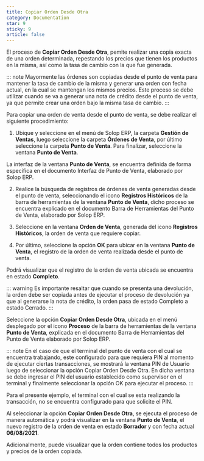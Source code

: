 ```yaml
---
title: Copiar Orden Desde Otra
category: Documentation
star: 9
sticky: 9
article: false
---
```


El proceso de **Copiar Orden Desde Otra**, pemite realizar una copia exacta de una orden determinada, repestando los precios que tienen los productos en la misma, así como la tasa de cambio con la que fue generada.

::: note
Mayormente las órdenes son copiadas desde el punto de venta para mantener la tasa de cambio de la misma y generar una orden con fecha actual, en la cual se mantengan los mismos precios. Este proceso se debe utilizar cuando se va a generar una nota de crédito desde el punto de venta, ya que permite crear una orden bajo la misma tasa de cambio.
:::

Para copiar una orden de venta desde el punto de venta, se debe realizar el siguiente procedimiento:

1. Ubique y seleccione en el menú de Solop ERP, la carpeta **Gestión de Ventas**, luego seleccione la carpeta **Órdenes de Venta**, por último seleccione la carpeta **Punto de Venta**. Para finalizar, seleccione la ventana **Punto de Venta**.

La interfaz de la ventana **Punto de Venta**, se encuentra definida de forma específica en el documento Interfaz de Punto de Venta, elaborado por Solop ERP.

2. Realice la búsqueda de registros de órdenes de venta generadas desde el punto de venta, seleccionando el icono **Registros Históricos** de la barra de herramientas de la ventana **Punto de Venta**, dicho proceso se encuentra explicado en el documento Barra de Herramientas del Punto de Venta, elaborado por Solop ERP.

3. Seleccione en la ventana **Orden de Venta**, generada del icono **Registros Históricos**, la orden de venta que requiere copiar.

4. Por último, seleccione la opción **OK** para ubicar en la ventana **Punto de Venta**, el registro de la orden de venta realizada desde el punto de venta.

Podrá visualizar que el registro de la orden de venta ubicada se encuentra en estado **Completo**.

::: warning
Es importante resaltar que cuando se presenta una devolución, la orden debe ser copiada antes de ejecutar el proceso de devolución ya que al generarse la nota de crédito, la orden pasa de estado Completo a estado Cerrado.
:::

Seleccione la opción **Copiar Orden Desde Otra**, ubicada en el menú desplegado por el icono **Proceso** de la barra de herramientas de la ventana **Punto de Venta**, explicada en el documento Barra de Herramientas del Punto de Venta elaborado por Solop ERP.

::: note
En el caso de que el terminal del punto de venta con el cual se encuentra trabajando, este configurado para que requiera PIN al momento de ejecutar ciertas transacciones, se mostrará la ventana PIN de Usuario luego de seleccionar la opción Copiar Orden Desde Otra. En dicha ventana se debe ingresar el PIN del usuario establecido como supervisor en el terminal y finalmente seleccionar la opción OK para ejecutar el proceso.
:::

Para el presente ejemplo, el terminal con el cual se esta realizando la transacción, no se encuentra configurado para que solicite el PIN.

Al seleccionar la opción **Copiar Orden Desde Otra**, se ejecuta el proceso de manera automática y podrá visualizar en la ventana **Punto de Venta**, el nuevo registro de la orden de venta en estado **Borrador** y con fecha actual **06/08/2021**.

Adicionalmente, puede visualizar que la orden contiene todos los productos y precios de la orden copiada.